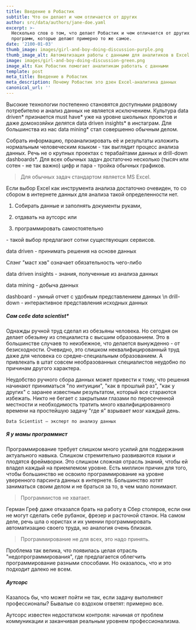 ```yaml
---
title: Введение в Робастик
subtitle: Что он делает и чем отличается от других
author: src/data/authors/jane-doe.yaml
excerpt: >-
  Несколько слов о том, что делает Робастик и чем отличается от других похожих
  программ, которые делают примерно то же самое.
date: '2100-01-03'
thumb_image: images/girl-and-boy-doing-discussion-purple.png
thumb_image_alt: Автоматизация работы с данными для аналитиков в Excel
image: images/girl-and-boy-doing-discussion-green.png
image_alt: Как Робастик помогает аналитикам работать с данными
template: post
meta_title: Введение в Робастик
meta_description: Почему Робастик это дзен Excel-аналитика данных
canonical_url: ''
---
```

Высокие технологии постепенно становятся доступными рядовому потребителю и анализ данных не является исключением. Культура data driven\* признается must have\* уже на уровне школьных проектов и даже домохозяйки делятся data driven insights\* в инстаграм. Для большинства из нас data mining\* стал совершенно обычным делом.

Собрать информацию, проанализировать её и результаты изложить нормальным человеческим языком - так выглядит процесс анализа данных. Речь не о крупных проектах с терабайтами данных и drill-down dashboards\*. Для всех обычных задач достаточно несколько (тысяч или сотен - не так важно) цифр и пара - тройка обычных графиков.

> Для обычных задач стандартом является MS Excel.

Если выбор Excel как инструмента анализа достаточно очевиден, то со сбором в интернете данных для анализа такой определенности нет.

1.  Собирать данные и заполнять документы руками,

2.  отдавать на аутсорс или

3.  программировать самостоятельно

\- такой выбор предлагают сотни существующих сервисов.

data driven - принимать решения на основе данных

Слэнг "маст хэв" означает обязательность чего-либо

data driven insights - знания, полученные из анализа данных

data mining - добыча данных

dashboard - умный отчет с удобным представлением данных \n drill-down - интерактивное представления исходных данных

##### Сам себе data scientist\*

Однажды ручной труд сделал из обезьяны человека. Но сегодня он делает обезьяну из специалиста с высшим образованием. Это в большинстве случаев то неизбежное, что делается вынужденно - от безисходности. Очевидно, это слишком неквалифицированный труд даже для человека со средне-специальным образованием. А привлекать в штат совсем необразованных специалистов неудобно по причинам другого характера.

Неудобство ручного сбора данных может привести к тому, что решения начинают приниматься "по интуиции", "как в прошлый раз", "как у других" с заранее известным результатом, который все стараются избежать. Никто не бегает с закрытыми глазами по пересеченной местности и необходимость тратить много квалифицированного времени на простейшую задачу "где я" взрывает мозг каждый день.

    Data Scientist — эксперт по анализу данных

##### Я у мамы программист

Программирование требует слишком много усилий для поддержания актуального навыка. Слишком стремительно развиваются языки и плодятся фреймворки. Это слишком сложная отрасль знаний, чтобы ей владел каждый на приемлемом уровне. Есть миллион причин для того, чтобы большинство не освоило программирование на уровне уверенного парсинга данных в интернете. Большинство хотят заниматься своим делом и не браться за то, в чем мало понимают.

> Программистов не хватает.

Герман Греф даже отказался брать на работу в Сбер столяров, если они не могут сделать себе рубанок, фрезер и расточной станок. На самом деле, речь шла о юристах и их умении программировать автоматизацию своего труда, но аналогия очень близкая.

> Программирование не для всех, это надо принять.

Проблема так велика, что появилась целая отрасль "недопрограммирования", где предлагается облегчить программирование разными способами. Но оказалось, что и это подходит далеко не всем.

##### Аутсорс

Казалось бы, что может пойти не так, если задачу выполняют профессионалы? Бывалые со вздохом ответят: примерно все.

Аутсорс известен недостатком контроля: начиная от проблем коммуникации и заканчивая реальным уровнем профессионализма.
